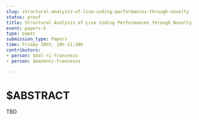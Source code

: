 ```yaml
---
slug: structural-analysis-of-live-coding-performances-through-novelty
status: proof
title: Structural Analysis of Live Coding Performances through Novelty-based MIR Methodologies
event: papers-5
type: paper
submission_type: Papers
time: Friday 30th, 10h-11:30h
contributors:
- person: $dal-ri-francesco
- person: $manenti-francesco

---
```


# $ABSTRACT

TBD

